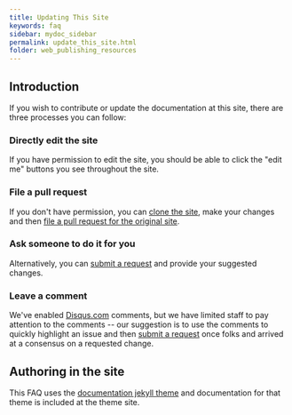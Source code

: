 ```yaml
---
title: Updating This Site
keywords: faq
sidebar: mydoc_sidebar
permalink: update_this_site.html
folder: web_publishing_resources
---
```


## Introduction

If you wish to contribute or update the documentation at this site, there are three processes you can follow:

### Directly edit the site
If you have permission to edit the site, you should be able to click the "edit me" buttons you see throughout the site.

### File a pull request
If you don't have permission, you can [clone the site](https://github.com/Colorado-CompSci-Ugrad/Colorado-CompSci-Ugrad.github.io), make your changes and then [file a pull request for the original site](https://help.github.com/en/articles/creating-a-pull-request-from-a-fork).

### Ask someone to do it for you
Alternatively, you can [submit a request](https://github.com/Colorado-CompSci-Ugrad/Colorado-CompSci-Ugrad.github.io/issues) and provide your suggested changes.

### Leave a comment
We've enabled [Disqus.com](https://disqus.com/) comments, but we have limited staff to pay attention to the comments -- our suggestion is to use the comments to quickly highlight an issue and then
[submit a request](https://github.com/Colorado-CompSci-Ugrad/Colorado-CompSci-Ugrad.github.io/issues)
once folks and arrived at a consensus on a requested change.

## Authoring in the site

This FAQ uses the [documentation jekyll theme](https://idratherbewriting.com/documentation-theme-jekyll/) and documentation
for that theme is included at the theme site.

